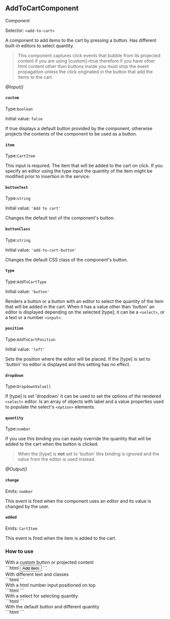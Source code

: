 ## AddToCartComponent
<span class="badge badge-warning">Component</span>

Selector: `<add-to-cart>`

A component to add items to the cart by pressing a button. Has different built-in editors to select quantity.



<blockquote class="doc note bg-light">This component captures click events that bubble from its projected content if you are using [custom]=true therefore if
you have other html content other than buttons inside you must stop the event propagation unless the click originated in the button that
add the items to the cart.</blockquote>



*@Input()*


#### `custom`
Type:`boolean`

Initial value: `false`

If true displays a default button provided by the component, otherwise projects the contents of the component to be used as a button.



#### `item`
Type:`CartItem`

This input is required. The item that will be added to the cart on click.
If you specify an editor using the type input the quantity of the item might be modified prior to insertion in the service.



#### `buttonText`
Type:`string`

Initial value: `'Add to cart'`

Changes the default text of the component's button.



#### `buttonClass`
Type:`string`

Initial value: `'add-to-cart-button'`

Changes the default CSS class of the component's button.



#### `type`
Type:`AddToCartType`

Initial value: `'button'`

Renders a button or a button with an editor to select the quantity of the item that will be added in the cart. When it has a value
other than 'button' an editor is displayed depending on the selected [type]; it can be a `<select>`, or a text or a number `<input>`.



#### `position`
Type:`AddToCartPosition`

Initial value: `'left'`

Sets the position where the editor will be placed. If the [type] is set to 'button' no editor is displayed and this setting has
no effect.



#### `dropdown`
Type:`DropdownValue[]`

If [type] is set 'dropdown' it can be used to set the options of the rendered `<select>` editor. Is an array of objects with label and
a value properties used to populate the select's `<option>` elements.



#### `quantity`
Type:`number`

If you use this binding you can easily override the quantity that will be added to the cart when the button is clicked.

> When the [type] is **not** set to 'button' this binding is ignored and the value from the editor is used instead.




*@Output()*



#### `change`
Emits: `number`

This event is fired when the component uses an editor and its value is changed by the user.



#### `added`
Emits: `CartItem`

This event is fired when the item is added to the cart.































### How to use

<div class="how-to-use">With a custom button or projected content</div>
```html
<add-to-cart [item]="item" [custom]="true">
   <button type="button" class="my-custom-class">Add item</button>
</add-to-cart>
```


<div class="how-to-use">With different text and classes</div>
```html
<add-to-cart [item]="item" [buttonText]="'Add item'" buttonClass="'my-custom-class'">
</add-to-cart>
```


<div class="how-to-use">With a html number input positioned on top</div>
```html
<add-to-cart [item]="item" [type]="'number'" [position]="'top'">
</add-to-cart>
```


<div class="how-to-use">With a select for selecting quantity</div>
```html
<add-to-cart [item]="item" [type]="'dropdown'" [dropdown]="[{ label: 'One item', value: 1 }, { label: 'Two items', value: 2 }]">
</add-to-cart>
```


<div class="how-to-use">With the default button and different quantity</div>
```html
<add-to-cart [item]="item" [quantity]="5">
</add-to-cart>
```



